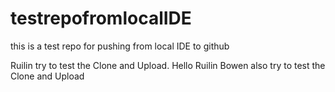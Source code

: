 # testrepofromlocalIDE
 this is a test repo for pushing from local IDE to github

Ruilin try to test the Clone and Upload.
Hello Ruilin
Bowen also try to test the Clone and Upload

